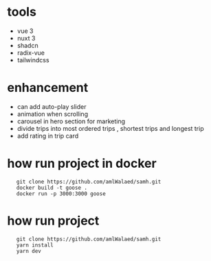 # tools

- vue 3
- nuxt 3
- shadcn
- radix-vue
- tailwindcss

# enhancement

- can add auto-play slider
- animation when scrolling
- carousel in hero section for marketing
- divide trips into most ordered trips , shortest trips and longest trip
- add rating in trip card

# how run project in docker

```
   git clone https://github.com/amlWalaed/samh.git
   docker build -t goose .
   docker run -p 3000:3000 goose

```

# how run project

```
   git clone https://github.com/amlWalaed/samh.git
   yarn install
   yarn dev

```
